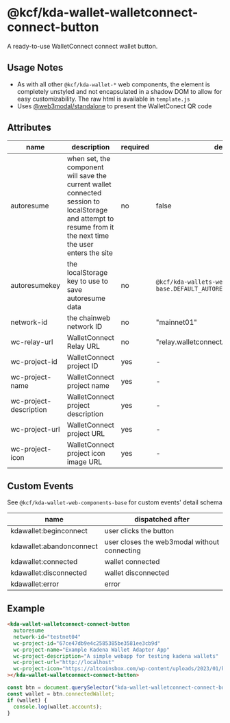 # @kcf/kda-wallet-walletconnect-connect-button

A ready-to-use WalletConnect connect wallet button.

## Usage Notes

- As with all other `@kcf/kda-wallet-*` web components, the element is completely unstyled and not encapsulated in a shadow DOM to allow for easy customizability. The raw html is available in `template.js`
- Uses [@web3modal/standalone](https://github.com/WalletConnect/web3modal/tree/V2/packages/standalone) to present the WalletConect QR code

## Attributes

| name                   | description                                                                                                                                                 | required | default                                                                    |
| ---------------------- | ----------------------------------------------------------------------------------------------------------------------------------------------------------- | -------- | -------------------------------------------------------------------------- |
| autoresume             | when set, the component will save the current wallet connected session to localStorage and attempt to resume from it the next time the user enters the site | no       | false                                                                      |
| autoresumekey          | the localStorage key to use to save autoresume data                                                                                                         | no       | `@kcf/kda-wallets-web-components-base.DEFAULT_AUTORESUME_LOCALSTORAGE_KEY` |
| network-id             | the chainweb network ID                                                                                                                                     | no       | "mainnet01"                                                                |
| wc-relay-url           | WalletConnect Relay URL                                                                                                                                     | no       | "relay.walletconnect.com"                                                  |
| wc-project-id          | WalletConnect project ID                                                                                                                                    | yes      | -                                                                          |
| wc-project-name        | WalletConnect project name                                                                                                                                  | yes      | -                                                                          |
| wc-project-description | WalletConnect project description                                                                                                                           | yes      | -                                                                          |
| wc-project-url         | WalletConnect project URL                                                                                                                                   | yes      | -                                                                          |
| wc-project-icon        | WalletConnect project icon image URL                                                                                                                        | yes      | -                                                                          |

## Custom Events

See `@kcf/kda-wallet-web-components-base` for custom events' detail schema

| name                     | dispatched after                             |
| ------------------------ | -------------------------------------------- |
| kdawallet:beginconnect   | user clicks the button                       |
| kdawallet:abandonconnect | user closes the web3modal without connecting |
| kdawallet:connected      | wallet connected                             |
| kdawallet:disconnected   | wallet disconnected                          |
| kdawallet:error          | error                                        |

## Example

```html
<kda-wallet-walletconnect-connect-button
  autoresume
  network-id="testnet04"
  wc-project-id="67ce47db9e4c2585385be3581ee3cb9d"
  wc-project-name="Example Kadena Wallet Adapter App"
  wc-project-description="A simple webapp for testing kadena wallets"
  wc-project-url="http://localhost"
  wc-project-icon="https://altcoinsbox.com/wp-content/uploads/2023/01/kadena-logo-300x300.webp"
></kda-wallet-walletconnect-connect-button>
```

```js
const btn = document.querySelector("kda-wallet-walletconnect-connect-button");
const wallet = btn.connectedWallet;
if (wallet) {
  console.log(wallet.accounts);
}
```
